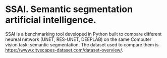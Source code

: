 # SSAl. Semantic segmentation artificial intelligence.


SSAI is a benchmarking tool developed in Python built to compare different neureal network (UNET, RES-UNET, DEEPLAB) on the same Computer vision task: semantic segmentation.
The dataset used to compare them is https://www.cityscapes-dataset.com/dataset-overview/.


